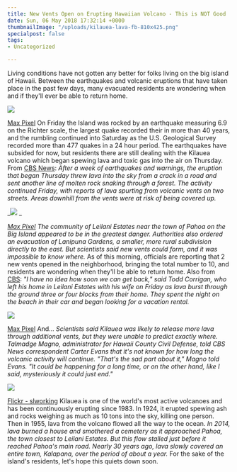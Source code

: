 ```yaml
---
title: New Vents Open on Erupting Hawaiian Volcano - This is NOT Good
date: Sun, 06 May 2018 17:32:14 +0000
thumbnailImage: "/uploads/kilauea-lava-fb-810x425.png"
specialpost: false
tags:
- Uncategorized

---
```

Living conditions have not gotten any better for folks living on the big island of Hawaii. Between the earthquakes and volcanic eruptions that have taken place in the past few days, many evacuated residents are wondering when and if they'll ever be able to return home. 

![](http://newsattorneys.staging.wpengine.com/wp-content/uploads/2018/05/kilauea-volcano2-1024x682.jpg) 

[Max Pixel](https://www.maxpixel.net/Volcano-Outdoors-National-Park-Hawaii-Kilauea-3088675) On Friday the Island was rocked by an earthquake measuring 6.9 on the Richter scale, the largest quake recorded their in more than 40 years, and the rumbling continued into Saturday as the U.S. Geological Survey recorded more than 477 quakes in a 24 hour period. The earthquakes have subsided for now, but residents there are still dealing with the Kilauea volcano which began spewing lava and toxic gas into the air on Thursday. From [CBS News](https://www.cbsnews.com/news/hawaii-volcano-eruption-spews-lava-high-in-air-into-leilani-estates-2018-05-04-live-updates/): _After a week of earthquakes and warnings, the eruption that began Thursday threw lava into the sky from a crack in a road and sent another line of molten rock snaking through a forest. The activity continued Friday, with reports of lava spurting from volcanic vents on two streets. Areas downhill from the vents were at risk of being covered up._ 

_![](http://newsattorneys.staging.wpengine.com/wp-content/uploads/2018/05/kilauea-volcano-lava.jpg) _

[_Max Pixel_](https://www.maxpixel.net/Volcano-Outdoors-National-Park-Hawaii-Kilauea-3088675) _The community of Leilani Estates near the town of Pahoa on the Big Island appeared to be in the greatest danger. Authorities also ordered an evacuation of Lanipuna Gardens, a smaller, more rural subdivision directly to the east. But scientists said new vents could form, and it was impossible to know where._ As of this morning, officials are reporting that 2 new vents opened in the neighborhood, bringing the total number to 10, and residents are wondering when they'll be able to return home. Also from [CBS](https://www.cbsnews.com/news/hawaii-kilauea-volcano-eruption-homes-destroyed-lava-volcanic-activity-today-2018-05-06/): _"I have no idea how soon we can get back," said Todd Corrigan, who left his home in Leilani Estates with his wife on Friday as lava burst through the ground three or four blocks from their home. They spent the night on the beach in their car and began looking for a vacation rental._ 

![](http://newsattorneys.staging.wpengine.com/wp-content/uploads/2018/05/kilauea-volcano-night.jpg) 

[Max Pixel](https://www.maxpixel.net/Volcano-Outdoors-National-Park-Hawaii-Kilauea-3088675) And... _Scientists said Kilauea was likely to release more lava through additional vents, but they were unable to predict exactly where. Talmadge Magno, administrator for Hawaii County Civil Defense, told CBS News correspondent Carter Evans that it's not known for how long the volcanic activity will continue. "That's the sad part about it," Magno told Evans. "It could be happening for a long time, or on the other hand, like I said, mysteriously it could just end."_ 

![](http://newsattorneys.staging.wpengine.com/wp-content/uploads/2018/05/kilauea-volcano-ocean-1024x683.jpg) 

[Flickr - slworking](https://www.flickr.com/photos/slworking/4191800237) Kilauea is one of the world's most active volcanoes and has been continuously erupting since 1983. In 1924, it erupted spewing ash and rocks weighing as much as 10 tons into the sky, killing one person. Then in 1955, lava from the volcano flowed all the way to the ocean. _In 2014, lava burned a house and smothered a cemetery as it approached Pahoa, the town closest to Leilani Estates. But this flow stalled just before it reached Pahoa's main road. Nearly 30 years ago, lava slowly covered an entire town, Kalapana, over the period of about a year._ For the sake of the island's residents, let's hope this quiets down soon.